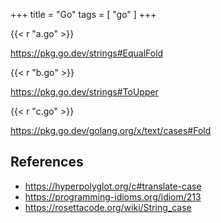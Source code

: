 +++
title = "Go"
tags = [ "go" ]
+++

{{< r "a.go" >}}

<https://pkg.go.dev/strings#EqualFold>

{{< r "b.go" >}}

<https://pkg.go.dev/strings#ToUpper>

{{< r "c.go" >}}

<https://pkg.go.dev/golang.org/x/text/cases#Fold>

## References

- <https://hyperpolyglot.org/c#translate-case>
- <https://programming-idioms.org/idiom/213>
- <https://rosettacode.org/wiki/String_case>
